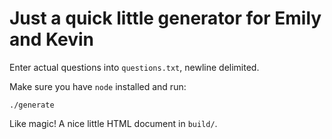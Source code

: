 # Just a quick little generator for Emily and Kevin

Enter actual questions into `questions.txt`, newline delimited.

Make sure you have `node` installed and run:

```
./generate
```

Like magic! A nice little HTML document in `build/`.